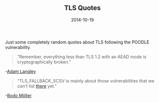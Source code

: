 <article markdown="1">

<header markdown="1">
 
# TLS Quotes

<time class="pubdate" datetime="2014-10-19">2014-10-19</time>

</header>

Just some completely random quotes about TLS following the POODLE vulnerability.

> "Remember, everything less than TLS 1.2 with an AEAD mode is cryptographically broken."

-<a href="https://www.imperialviolet.org/2014/10/14/poodle.html" target="_blank">Adam Langley</a>

> "TLS_FALLBACK_SCSV is mainly about those vulnerabilities that we *can't* list <a href="https://datatracker.ietf.org/doc/draft-ietf-tls-downgrade-scsv/" target="_blank">there</a> yet."

-<a href="http://www.ietf.org/mail-archive/web/tls/current/msg13926.html" target="_blank">Bodo Möller</a>

</article>
